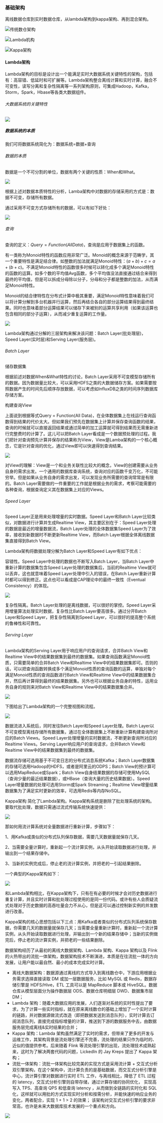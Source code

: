 ### 基础架构

离线数据仓库到实时数据仓库，从lambda架构到kappa架构、再到混合架构。

![传统数仓架构](../picture/2/259.png)

![Lambda机构](../picture/2/260.png)

![Kappa架构](../picture/2/261.png)

#### Lambda架构

Lambda架构的目标是设计出一个能满足实时大数据系统关键特性的架构，包括有：高容错、低延时和可扩展等。Lambda架构整合离线计算和实时计算，融合不可变性，读写分离和复杂性隔离等一系列架构原则，可集成Hadoop，Kafka，Storm，Spark，Hbase等各类大数据组件。

###### 大数据系统的关键特性

![](../picture/2/186.png)

##### 数据系统的本质

我们可将数据系统简化为：数据系统=数据+查询

###### 数据的本质

数据是一个不可分割的单位，数据有两个关键的性质：When和What。

![](../picture/2/187.png)

根据上述对数据本质特性的分析，Lamba架构中对数据的存储采用的方式是：数据不可变，存储所有数据。

通过采用不可变方式存储所有的数据，可以有如下好处：

![](../picture/2/188.png)

###### 查询

查询的定义：$Query=Function(All Data)$，查询是应用于数据集上的函数。

有一类称为Monoid特性的函数应用非常广泛。Monoid的概念来源于范畴学，其一个重要特性是满足结合律。如整数的加法就满足Monoid特性：$(a+b)+c = a+(b+c)$。不满足Monoid特性的函数很多时候可以转化成多个满足Monoid特性的函数的运算。如多个数的平均值Avg函数，多个平均值没法直接通过结合来得到最终的平均值，但是可以拆成分母除以分子，分母和分子都是整数的加法，从而满足Monoid特性。

Monoid的结合律特性在分布式计算中极其重要，满足Monoid特性意味着我们可以将计算分解到多台机器并行运算，然后再结合各自的部分运算结果得到最终结果。同时也意味着部分运算结果可以储存下来被别的运算共享利用（如果该运算也包含相同的部分子运算），从而减少重复运算的工作量。

![](../picture/2/185.png)

Lambda架构通过分解的三层架构来解决该问题：Batch Layer(批处理层)，Speed Layer(实时层)和Serving Layer(服务层)。

###### Batch Layer

储存数据集

根据前述对数据When&What特性的讨论，Batch Layer采用不可变模型存储所有的数据。因为数据量比较大，可以采用HDFS之类的大数据储存方案。如果需要按照数据产生的时间先后顺序存放数据，可以考虑如InfluxDB之类的时间序列数据库存储方案。

构建查询View

上面说到根据等式Query = Function(All Data)，在全体数据集上在线运行查询函数得到结果的代价太大。但如果我们预先在数据集上计算并保存查询函数的结果，查询的时候就可以直接返回结果或通过简单的加工运算就可得到结果而无需重新进行完整费时的计算了。这儿可以把Batch Layer看成是一个数据预处理的过程。我们把针对查询预先计算并保存的结果称为View，View是Lamba架构的一个核心概念，它是针对查询的优化，通过View即可以快速得到查询结果。

![](../picture/2/189.png)

对View的理解：View是一个和业务关联性比较大的概念，View的创建需要从业务自身的需求出发。一个通用的数据库查询系统，查询对应的函数千变万化，不可能穷举。但是如果从业务自身的需求出发，可以发现业务所需要的查询常常是有限的。Batch Layer需要做的一件重要的工作就是根据业务的需求，考察可能需要的各种查询，根据查询定义其在数据集上对应的Views。

###### Speed Layer

Speed Layer正是用来处理增量的实时数据。Speed Layer和Batch Layer比较类似，对数据进行计算并生成Realtime View，其主要区别在于：Speed Layer处理的数据是最近的增量数据流，Batch Layer处理的全体数据集Speed Layer为了效率，接收到新数据时不断更新Realtime View，而Batch Layer根据全体离线数据集直接得到Batch View。

Lambda架构将数据处理分解为Batch Layer和Speed Layer有如下优点：

容错性。Speed Layer中处理的数据也不断写入Batch Layer，当Batch Layer中重新计算的数据集包含Speed Layer处理的数据集后，当前的Realtime View就可以丢弃，这也就意味着Speed Layer处理中引入的错误，在Batch Layer重新计算时都可以得到修正。这点也可以看成是CAP理论中的最终一致性（Eventual Consistency）的体现。

![](../picture/2/190.png)

复杂性隔离。Batch Layer处理的是离线数据，可以很好的掌控。Speed Layer采用增量算法处理实时数据，复杂性比Batch Layer要高很多。通过分开Batch Layer和Speed Layer，把复杂性隔离到Speed Layer，可以很好的提高整个系统的鲁棒性和可靠性。

###### Serving Layer

Lambda架构的Serving Layer用于响应用户的查询请求，合并Batch View和Realtime View中的结果数据集到最终的数据集。如果查询函数满足Monoid性质，只需要简单的合并Batch View和Realtime View中的结果数据集即可。否则的话，可以把查询函数转换成多个满足Monoid性质的查询函数的运算，单独对每个满足Monoid性质的查询函数进行Batch View和Realtime View中的结果数据集合并，然后再计算得到最终的结果数据集。另外也可以根据业务自身的特性，运用业务自身的规则来对Batch View和Realtime View中的结果数据集合并。

![](../picture/2/191.png)

下图给出了Lambda架构的一个完整视图和流程。

![](../picture/2/192.png)

数据流进入系统后，同时发往Batch Layer和Speed Layer处理。Batch Layer以不可变模型离线存储所有数据集，通过在全体数据集上不断重新计算构建查询所对应的Batch Views。Speed Layer处理增量的实时数据流，不断更新查询所对应的Realtime Views。Serving Layer响应用户的查询请求，合并Batch View和Realtime View中的结果数据集到最终的数据集。

数据流存储可选用基于不可变日志的分布式消息系统Kafka；Batch Layer数据集的存储可选用Hadoop的HDFS，或者是阿里云的ODPS；Batch View的预计算可以选用MapReduce或Spark；Batch View自身结果数据的存储可使用MySQL（查询少量的最近结果数据），或HBase（查询大量的历史结果数据）。Speed Layer增量数据的处理可选用Storm或Spark Streaming；Realtime View增量结果数据集为了满足实时更新的效率，可选用Redis等内存NoSQL。

Kappa架构  简化了Lambda架构。Kappa架构系统是删除了批处理系统的架构。要取代批处理，数据只需通过流式传输系统快速提供：

![](../picture/2/229.png)

那如何用流计算系统对全量数据进行重新计算，步骤如下：

1、用Kafka或类似的分布式队列保存数据，需要几天数据量就保存几天。

2、当需要全量计算时，重新起一个流计算实例，从头开始读取数据进行处理，并输出到一个结果存储中。

3、当新的实例完成后，停止老的流计算实例，并把老的一引起结果删除。

一个典型的Kappa架构如下：

![](../picture/2/231.png)

和Lambda架构相比，在Kappa架构下，只有在有必要的时候才会对历史数据进行重复计算，并且实时计算和批处理过程使用的是同一份代码。或许有些人会质疑流式处理对于历史数据的高吞吐量会力不从心，但是这可以通过控制新实例的并发数进行改善。

  Kappa架构的核心思想包括以下三点：用Kafka或者类似的分布式队列系统保存数据，你需要几天的数据量就保存几天；当需要全量重新计算时，重新起一个流计算实例，从头开始读取数据进行处理，并输出到一个新的结果存储中；当新的实例做完后，停止老的流计算实例，并把老的一些结果删除。

数据架构经历了从最初的离线大数据架构、Lambda 架构、Kappa 架构以及 Flink 的火热带出的流批一体架构，数据架构技术不断演进，本质是在往流批一体的方向发展，让用户能以最自然、最小的成本完成实时计算。

- 离线大数据架构：数据源通过离线的方式导入到离线数仓中，下游应用根据业务需求选择直接读取 DM 或加一层数据服务，比如 MySQL 或 Redis，数据存储引擎是 HDFS/Hive，ETL 工具可以是 MapReduce 脚本或 HiveSQL。数据仓库从模型层面分为操作数据层 ODS、数据仓库明细层 DWD、数据集市层 DM；
- Lambda 架构：随着大数据应用的发展，人们逐渐对系统的实时性提出了要求，为了计算一些实时指标，就在原来离线数仓的基础上增加了一个实时计算的链路，并对数据源做流式改造（即把数据发送到消息队列），实时计算去订阅消息队列，直接完成指标增量的计算，推送到下游的数据服务中去，由数据服务层完成离线&实时结果的合并；
- Kappa 架构：Lambda 架构虽然满足了实时的需求，但带来了更多的开发与运维工作，其架构背景是流处理引擎还不完善，流处理的结果只作为临时的、近似的值提供参考。后来随着 Flink 等流处理引擎的出现，流处理技术成熟起来，这时为了解决两套代码的问题，LickedIn 的 Jay Kreps 提出了 Kappa 架构；
- 流批一体架构：流批一体架构比较完美的实现方式是采用流计算 + 交互式分析双引擎架构，在这个架构中，流计算负责的是基础数据，而交互式分析引擎是中心，流计算引擎对数据进行实时 ETL 工作，与离线相比，降低了 ETL 过程的 latency，交互式分析引擎则自带存储，通过计算存储的协同优化， 实现高写入 TPS、高查询 QPS 和低查询 latency ，从而做到全链路的实时化和 SQL 化，这样就可以用批的方式实现实时分析和按需分析，并能快速的响应业务的变化，两者配合，实现 1 + 1 > 2 的效果； 该架构对交互式分析引擎的要求非常高，也许是未来大数据库技术发展的一个重点和方向。

![](../picture/2/239.png)
